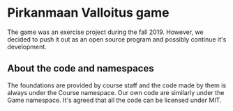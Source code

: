 # Pirkanmaan Valloitus game

The game was an exercise project during the fall 2019. However, we decided to push it out as an open source program and possibly continue it's development.

## About the code and namespaces

The foundations are provided by course staff and the code made by them is always under the Course namespace. Our own code are similarly under the Game namespace. It's agreed that all the code can be licensed under MIT.

